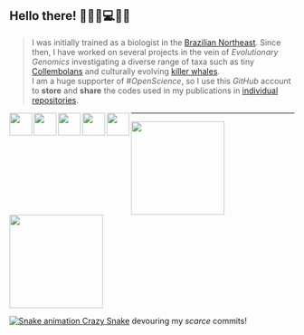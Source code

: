 
## Hello there!                                                                                                                                                        👨‍🔬🧬💻🧠🔭


> I was initially trained as a biologist in the [Brazilian Northeast](https://en.wikipedia.org/wiki/Northeast_Region,_Brazil). Since then, I have worked on several projects in the vein of _Evolutionary Genomics_ investigating a diverse range of taxa such as tiny [Collembolans](https://onlinelibrary.wiley.com/doi/abs/10.1111/zsc.12377) and culturally evolving [killer whales](https://onlinelibrary.wiley.com/doi/abs/10.1111/mec.15099).  
> I am a huge supporter of #_OpenScience_, so I use this _GitHub_ account to **store** and **share** the codes used in my publications in [individual repositories](https://github.com/layka-pacheco?tab=repositories).

<a href='https://git-scm.com/'><img src="https://github.com/layka-pacheco/layka-pacheco/blob/main/Profile--GitHubAuxiliaryFiles/GitLogo.png" align="left" width="40" />
<a href='https://github.com/'><img src="https://github.com/layka-pacheco/layka-pacheco/blob/main/Profile--GitHubAuxiliaryFiles/GitHubLogo.png" align="left" width="40" />
<a href='https://www.rstudio.com/'><img src='https://github.com/layka-pacheco/layka-pacheco/blob/main/Profile--GitHubAuxiliaryFiles/RStudioLogo.png' align="left" width="40" />
<a href='https://tidyverse.tidyverse.org'><img src='https://github.com/layka-pacheco/layka-pacheco/blob/main/Profile--GitHubAuxiliaryFiles/tidyverseLogo.png' align="left" width="40" />
<a href='https://ggplot2.tidyverse.org/'><img src="https://github.com/layka-pacheco/layka-pacheco/blob/main/Profile--GitHubAuxiliaryFiles/ggplot2Logo.png" align="left" width="40" />

***

 <div>
  <a href="https://github.com/layka-pacheco">
  <img height="165em" src="https://github-readme-stats.vercel.app/api?username=layka-pacheco&show_icons=true&theme=solarized-light&include_all_commits=true&count_private=true"/>
  <img height="165em" src="https://github-readme-stats.vercel.app/api/top-langs/?username=layka-pacheco&layout=compact&langs_count=7&theme=solarized-light"/>
</div>


![Snake animation](https://github.com/layka-pacheco/layka-pacheco/blob/output/github-contribution-grid-snake.svg)
[Crazy Snake](https://github.com/Platane/snk) devouring my _scarce_ commits!
